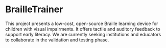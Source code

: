 # BrailleTrainer
This project presents a low-cost, open-source Braille learning device for children with visual impairments. It offers tactile and auditory feedback to support early literacy. We are currently seeking institutions and educators to collaborate in the validation and testing phase.
